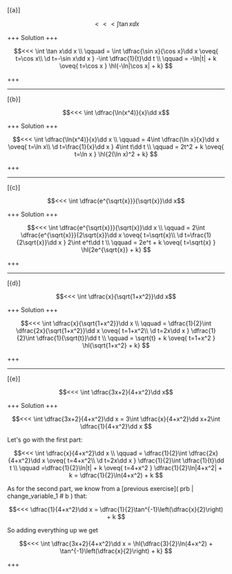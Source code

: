 [{a}]

$$<<<  \int \tan x\dd x$$

+++
Solution
+++

$$<<<  
\int \tan x\dd x
\\ \qquad 
= \int \dfrac{\sin x}{\cos x}\dd x
\oveq{ t=\cos x\\ \d t=-\sin x\dd x }
-\int \dfrac{1}{t}\dd t
\\ \qquad 
= -\ln|t| + k
\oveq{ t=\cos x }
\hl{-\ln|\cos x| + k}
$$

+++

---
[{b}]

$$<<<  \int \dfrac{\ln(x^4)}{x}\dd x$$

+++
Solution
+++

$$<<<  
\int \dfrac{\ln(x^4)}{x}\dd x
\\ \qquad 
= 4\int \dfrac{\ln x}{x}\dd x
\oveq{ t=\ln x\\ \d t=\frac{1}{x}\dd x }
4\int t\dd t
\\ \qquad 
= 2t^2 + k
\oveq{ t=\ln x }
\hl{2(\ln x)^2 + k}
$$

+++

---
[{c}]

$$<<<  \int \dfrac{e^{\sqrt{x}}}{\sqrt{x}}\dd x$$

+++
Solution
+++

$$<<<  
\int \dfrac{e^{\sqrt{x}}}{\sqrt{x}}\dd x
\\ \qquad 
= 2\int \dfrac{e^{\sqrt{x}}}{2\sqrt{x}}\dd x
\oveq{ t=\sqrt{x}\\ \d t=\frac{1}{2\sqrt{x}}\dd x }
2\int e^t\dd t
\\ \qquad 
= 2e^t + k
\oveq{ t=\sqrt{x} }
\hl{2e^{\sqrt{x}} + k}
$$

+++

---
[{d}]

$$<<<  \int \dfrac{x}{\sqrt{1+x^2}}\dd x$$

+++
Solution
+++

$$<<<  
\int \dfrac{x}{\sqrt{1+x^2}}\dd x
\\ \qquad 
= \dfrac{1}{2}\int \dfrac{2x}{\sqrt{1+x^2}}\dd x
\oveq{ t=1+x^2\\ \d t=2x\dd x }
\dfrac{1}{2}\int \dfrac{1}{\sqrt{t}}\dd t
\\ \qquad 
= \sqrt{t} + k
\oveq{ t=1+x^2 }
\hl{\sqrt{1+x^2} + k}
$$

+++

---
[{e}]

$$<<<  \int \dfrac{3x+2}{4+x^2}\dd x$$

+++
Solution
+++

$$<<<  
\int \dfrac{3x+2}{4+x^2}\dd x
= 3\int \dfrac{x}{4+x^2}\dd x+2\int \dfrac{1}{4+x^2}\dd x
$$

Let's go with the first part:

$$<<<  
\int \dfrac{x}{4+x^2}\dd x
\\ \qquad 
= \dfrac{1}{2}\int \dfrac{2x}{4+x^2}\dd x
\oveq{ t=4+x^2\\ \d t=2x\dd x }
\dfrac{1}{2}\int \dfrac{1}{t}\dd t
\\ \qquad 
=\dfrac{1}{2}\ln|t| + k
\oveq{ t=4+x^2 }
\dfrac{1}{2}\ln|4+x^2| + k = \dfrac{1}{2}\ln(4+x^2) + k
$$

As for the second part, we know from a [previous exercise]( prb | change_variable_1 # b ) that:

$$<<<  
\dfrac{1}{4+x^2}\dd x
= \dfrac{1}{2}\tan^{-1}\left(\dfrac{x}{2}\right) + k
$$

So adding everything up we get

$$<<<  
\int \dfrac{3x+2}{4+x^2}\dd x
= \hl{\dfrac{3}{2}\ln(4+x^2) + \tan^{-1}\left(\dfrac{x}{2}\right) + k}
$$

+++